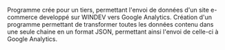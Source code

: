 Programme crée pour un tiers, permettant l'envoi de données d'un site e-commerce developpé sur WINDEV vers Google Analytics.
Création d'un programme permettant de transformer toutes les données contenu dans une seule chaine en un format JSON, permettant ainsi l'envoi de celle-ci à Google Analytics.
